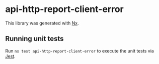# api-http-report-client-error

This library was generated with [Nx](https://nx.dev).

## Running unit tests

Run `nx test api-http-report-client-error` to execute the unit tests via [Jest](https://jestjs.io).
